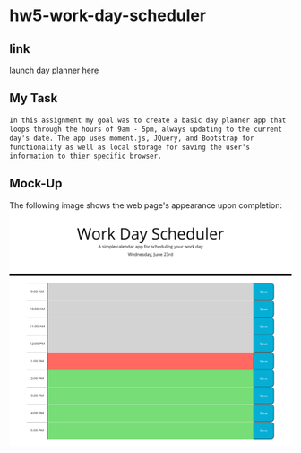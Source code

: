 # hw5-work-day-scheduler

## link
launch day planner [here](https://karina5151.github.io/hw5-work-day-scheduler/)


## My Task
    In this assignment my goal was to create a basic day planner app that loops through the hours of 9am - 5pm, always updating to the current day's date. The app uses moment.js, JQuery, and Bootstrap for functionality as well as local storage for saving the user's information to thier specific browser.
 

## Mock-Up

The following image shows the web page's appearance upon completion:
![Day Planner Img](./assets/images/work-day-scheduler_screenshot.png)